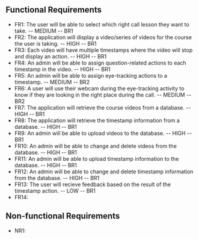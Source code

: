 ## Functional Requirements
- FR1: The user will be able to select which right call lesson they want to take. -- MEDIUM -- BR1
- FR2: The application will display a video/series of videos for the course the user is taking. -- HIGH -- BR1
- FR3: Each video will have multiple timestamps where the video will stop and display an action. -- HIGH -- BR1
- FR4: An admin will be able to assign question-related actions to each timestamp in the video. -- HIGH -- BR1
- FR5: An admin will be able to assign eye-tracking actions to a timestamp. -- MEDIUM -- BR2
- FR6: A user will use their webcam during the eye-tracking activity to know if they are looking in the right place during 
  the call. -- MEDIUM -- BR2
- FR7: The application will retrieve the course videos from a database. -- HIGH -- BR1
- FR8: The application will retrieve the timestamp information from a database. -- HIGH -- BR1
- FR9: An admin will be able to upload videos to the database. -- HIGH -- BR1
- FR10: An admin will be able to change and delete videos from the database. -- HIGH -- BR1
- FR11: An admin will be able to upload timestamp information to the database. -- HIGH -- BR1
- FR12: An admin will be able to change and delete timestamp information from the database. -- HIGH -- BR1
- FR13: The user will recieve feedback based on the result of the timestamp action. -- LOW -- BR1
- FR14:  

## Non-functional Requirements 
- NR1: 